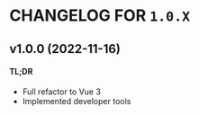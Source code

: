 # CHANGELOG FOR `1.0.X`

## v1.0.0 (2022-11-16)

#### TL;DR

- Full refactor to Vue 3
- Implemented developer tools
